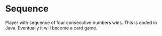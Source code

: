 Sequence
========

Player with sequence of four consecutive numbers wins. This is coded in Java. Eventually it will become a card game. 
